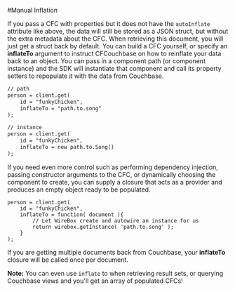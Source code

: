 #Manual Inflation

If you pass a CFC with properties but it does not have the `autoInflate` attribute like above, the data will still be stored as a JSON struct, but without the extra metadata about the CFC.  When retrieving this document, you will just get a struct back by default.  You can build a CFC yourself, or specify an **inflateTo** argument to instruct CFCouchbase on how to reinflate your data back to an object. You can pass in a component path (or component instance) and the SDK will instantiate that component and call its property setters to repopulate it with the data from Couchbase.

```coldfusion
// path
person = client.get(
	id = "funkyChicken",
	inflateTo = "path.to.song"
);

// instance
person = client.get(
	id = "funkyChicken",
	inflateTo = new path.to.Song()
);
```

If you need even more control such as performing dependency injection, passing constructor arguments to the CFC, or dynamically choosing the component to create, you can supply a closure that acts as a provider and produces an empty object ready to be populated.

```
person = client.get(
	id = "funkyChicken",
	inflateTo = function( document ){
		// Let WireBox create and autowire an instance for us
		return wirebox.getInstance( 'path.to.song' );
	}
);
```

If you are getting multiple documents back from Couchbase, your **inflateTo** closure will be called once per document.

**Note:** You can even use `inflate` to when retrieving result sets, or querying Couchbase views and you'll get an array of populated CFCs!